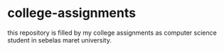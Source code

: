 # college-assignments
this repository is filled by my college assignments as computer science student in sebelas maret university.
